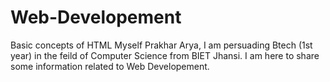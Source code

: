 # Web-Developement
Basic concepts of HTML
    Myself Prakhar Arya, I am persuading Btech (1st year) in the feild of Computer Science from BIET Jhansi. I am here to share some information related to Web Developement.
